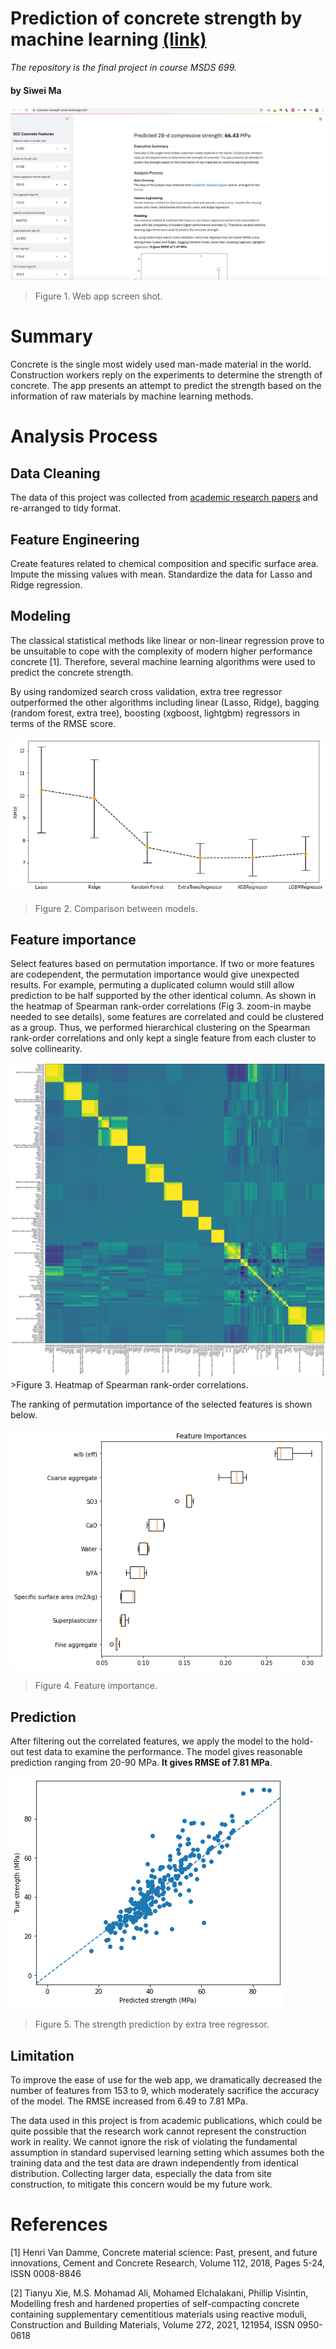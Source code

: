 # Prediction of concrete strength by machine learning [(link)](https://concrete-strength-siwei.herokuapp.com/)
*The repository is the final project in course MSDS 699.*

#### by Siwei Ma

![](images/screenshot.png)
>Figure 1. Web app screen shot.

# Summary

Concrete is the single most widely used man-made material in the world. Construction workers reply on the experiments to determine the strength of concrete. The app presents an attempt to predict the strength based on the information of raw materials by machine learning methods. 

# Analysis Process
## Data Cleaning
The data of this project was collected from [academic research papers](https://www.journals.elsevier.com/construction-and-building-materials) and re-arranged to tidy format.

## Feature Engineering
Create features related to chemical composition and specific surface area. Impute the missing values with mean. Standardize the data for Lasso and Ridge regression. 

## Modeling
The classical statistical methods like linear or non-linear regression prove to be unsuitable to cope with the complexity of modern higher performance concrete [1]. Therefore, several machine learning algorithms were used to predict the concrete strength. 

By using randomized search cross validation, extra tree regressor outperformed the other algorithms including linear (Lasso, Ridge), bagging (random forest, extra tree), boosting (xgboost, lightgbm) regressors in terms of the RMSE score.

![](images/model_comparison.png)
>Figure 2. Comparison between models.

## Feature importance
Select features based on permutation importance. If two or more features are codependent, the permutation importance would give unexpected results. For example, permuting a duplicated column would still allow prediction to be half supported by the other identical column. As shown in the heatmap of Spearman rank-order correlations (Fig 3. zoom-in maybe needed to see details), some features are correlated and could be clustered as a group. Thus, we performed hierarchical clustering on the Spearman rank-order correlations and only kept a single feature from each cluster to solve collinearity. 

<img src="https://github.com/SiweiMa/concrete-strength-prediction/blob/main/images/spearmanr.png" width="600">
>Figure 3. Heatmap of Spearman rank-order correlations.

The ranking of permutation importance of the selected features is shown below.

![](images/feature_importance.png)
>Figure 4. Feature importance.

## Prediction
After filtering out the correlated features, we apply the model to the hold-out test data to examine the performance. The model gives reasonable prediction ranging
from 20-90 MPa. **It gives RMSE of 7.81 MPa**. 

![](images/prediction.png)
>Figure 5. The strength prediction by extra tree regressor.


## Limitation
To improve the ease of use for the web app, we dramatically decreased the number of features from 153 to 9, which moderately sacrifice the accuracy of the model. The RMSE increased from 6.49 to 7.81 MPa. 

The data used in this project is from academic publications, which could be quite possible that the research work cannot represent the construction work in reality. We cannot ignore the risk of violating the fundamental assumption in standard supervised learning setting which assumes both the training data and the test data are drawn independently from identical distribution. Collecting larger data, especially the data from site construction, to mitigate this concern would be my future work.

# References
[1] Henri Van Damme, Concrete material science: Past, present, and future innovations, Cement and Concrete Research, Volume 112, 2018, Pages 5-24, ISSN 0008-8846

[2] Tianyu Xie, M.S. Mohamad Ali, Mohamed Elchalakani, Phillip Visintin, Modelling fresh and hardened properties of self-compacting concrete containing supplementary cementitious materials using reactive moduli, Construction and Building Materials, Volume 272, 2021, 121954, ISSN 0950-0618
